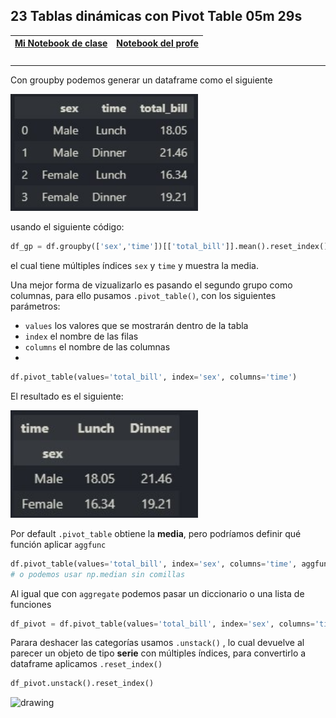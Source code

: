 ## 23  Tablas dinámicas con Pivot Table  05m 29s

| [Mi Notebook de clase](My_notebooks/22_group_by.ipynb)  |  [Notebook del profe](/Notebooks/21_groupby_pivot.ipynb) |
|---------| ----:|

### 

___

Con groupby podemos generar un dataframe como el siguiente

<img src="/images/23_00.jpg" alt="drawing" width="300"/>

usando el siguiente código:
```python
df_gp = df.groupby(['sex','time'])[['total_bill']].mean().reset_index()
```

el cual tiene múltiples índices `sex` y `time` y muestra la media.

Una mejor forma de vizualizarlo es pasando el segundo grupo como columnas, para ello pusamos `.pivot_table()`, con los siguientes parámetros:
- `values` los valores que se mostrarán dentro de la tabla
- `index` el nombre de las filas
- `columns` el nombre de las columnas
- 
```python
df.pivot_table(values='total_bill', index='sex', columns='time')
```

El resultado es el siguiente:

<img src="/images/23_01.jpg" alt="drawing" width="300"/>

Por default `.pivot_table` obtiene la **media**, pero podríamos definir qué función aplicar `aggfunc`

```python
df.pivot_table(values='total_bill', index='sex', columns='time', aggfunc='median')
# o podemos usar np.median sin comillas
```

Al igual que con `aggregate` podemos pasar un diccionario o una lista de funciones

```python
df_pivot = df.pivot_table(values='total_bill', index='sex', columns='time', aggfunc=[np.median,'std'])
```
Parara deshacer las categorías usamos `.unstack()` , lo cual devuelve al parecer un objeto de tipo **serie** con múltiples índices, para convertirlo a dataframe aplicamos `.reset_index()`

```python
df_pivot.unstack().reset_index()
```

<img src="https://pandas-docs.github.io/pandas-docs-travis/_images/reshaping_pivot.png" alt="drawing" width="600"/>



